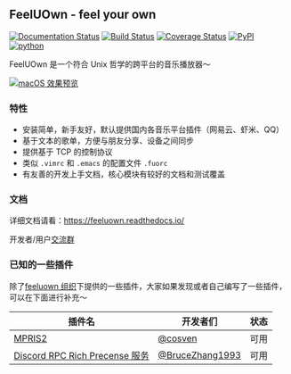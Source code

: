 ## FeelUOwn - feel your own

[![Documentation Status](https://readthedocs.org/projects/feeluown/badge/?version=latest)](http://feeluown.readthedocs.org)
[![Build Status](https://travis-ci.com/feeluown/FeelUOwn.svg?branch=master)](https://travis-ci.com/feeluown/FeelUOwn)
[![Coverage Status](https://coveralls.io/repos/github/feeluown/FeelUOwn/badge.svg)](https://coveralls.io/github/feeluown/FeelUOwn)
[![PyPI](https://img.shields.io/pypi/v/feeluown.svg)](https://pypi.python.org/pypi/feeluown)
[![python](https://img.shields.io/pypi/pyversions/fuocore.svg)](https://pypi.python.org/pypi/feeluown)

FeelUOwn 是一个符合 Unix 哲学的跨平台的音乐播放器～

[![macOS 效果预览](https://user-images.githubusercontent.com/4962134/52162110-ea439f80-2709-11e9-9558-47f015de839b.png)](https://www.bilibili.com/video/av46787694/)

### 特性

- 安装简单，新手友好，默认提供国内各音乐平台插件（网易云、虾米、QQ）
- 基于文本的歌单，方便与朋友分享、设备之间同步
- 提供基于 TCP 的控制协议
- 类似 `.vimrc` 和 `.emacs` 的配置文件 `.fuorc`
- 有友善的开发上手文档，核心模块有较好的文档和测试覆盖

### 文档

详细文档请看：https://feeluown.readthedocs.io/

开发者/用户[交流群](https://t.me/joinchat/H7k12hG5HYsGy7RVvK_Dwg)

### 已知的一些插件

除了[feeluown 组织](https://github.com/feeluown)下提供的一些插件，大家如果发现或者自己编写了一些插件，可以在下面进行补充～

| 插件名 | 开发者们  | 状态 |
| ------- | ------ | -------- |
| [MPRIS2](https://github.com/cosven/feeluown-mpris2-plugin) | [@cosven](https://github.com/cosven) | 可用 |
| [Discord RPC Rich Precense 服务](https://github.com/BruceZhang1993/feeluown-discordrpc-plugin) | [@BruceZhang1993](https://github.com/BruceZhang1993) | 可用 |
